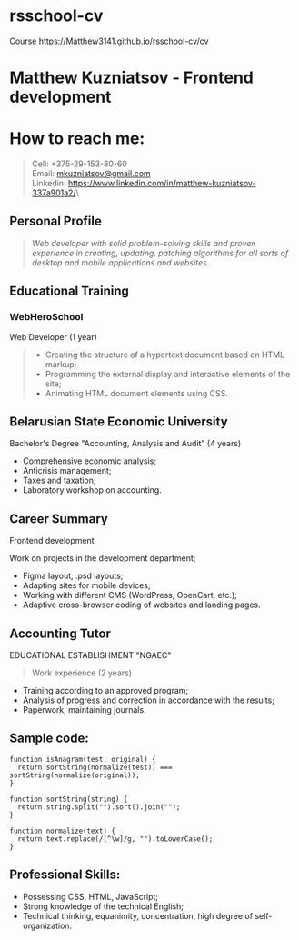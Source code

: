 # rsschool-cv
Course
https://Matthew3141.github.io/rsschool-cv/cv

# Matthew Kuzniatsov - Frontend development

# How to reach me: 
> Cell:
+375-29-153-80-60\
> Email:
mkuzniatsov@gmail.com\
> Linkedin:
<https://www.linkedin.com/in/matthew-kuzniatsov-337a901a2/>\

## Personal Profile

> *Web developer with solid problem-solving skills and proven experience in creating, updating, patching algorithms for all sorts of desktop and mobile applications and websites.*

## Educational Training 

### **WebHeroSchool**

Web Developer (1 year)

> * Creating the structure of a hypertext document based on HTML markup; 
> * Programming the external display and interactive elements of the site;
> * Animating HTML document elements using CSS.

## **Belarusian State Economic University**

Bachelor's Degree "Accounting, Analysis and Audit" (4 years)
* Comprehensive economic analysis; 
* Anticrisis management; 
* Taxes and taxation;
* Laboratory workshop on accounting.

## Career Summary
Frontend development

Work on projects in the development department;
* Figma layout, .psd layouts;
* Adapting sites for mobile devices;
* Working with different CMS (WordPress, OpenCart, etc.); 
* Adaptive cross-browser coding of websites and landing pages.

## Accounting Tutor
EDUCATIONAL ESTABLISHMENT "NGAEC"
> Work experience (2 years)

*  Training according to an approved program;
*  Analysis of progress and correction in accordance with the results; 
*  Paperwork, maintaining journals.

## Sample code: 

```
function isAnagram(test, original) {
  return sortString(normalize(test)) === sortString(normalize(original));
}

function sortString(string) {
  return string.split("").sort().join("");
}

function normalize(text) {
  return text.replace(/[^\w]/g, "").toLowerCase();
}
```

## Professional Skills: 
* Possessing CSS, HTML, JavaScript;
* Strong knowledge of the technical English;
* Technical thinking, equanimity, concentration, high degree of self-organization.
                   
